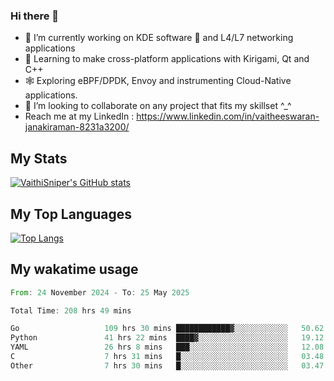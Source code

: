### Hi there 👋

- 🔭 I’m currently working on KDE software 💓 and L4/L7 networking applications 
- 📖 Learning to make cross-platform applications with Kirigami, Qt and C++
- 🕸️ Exploring eBPF/DPDK, Envoy and instrumenting Cloud-Native applications. 
- 👯 I’m looking to collaborate on any project that fits my skillset ^_^
- Reach me at my LinkedIn : https://www.linkedin.com/in/vaitheeswaran-janakiraman-8231a3200/

## My Stats
[![VaithiSniper's GitHub stats](https://github-readme-stats.vercel.app/api?username=VaithiSniper&hide=stars&theme=radical)](https://github.com/anuraghazra/github-readme-stats)

## My Top Languages

[![Top Langs](https://github-readme-stats.vercel.app/api/top-langs/?username=VaithiSniper&layout=compact)](https://github.com/anuraghazra/github-readme-stats)

## My wakatime usage

<!--START_SECTION:waka-->

```rust
From: 24 November 2024 - To: 25 May 2025

Total Time: 208 hrs 49 mins

Go                   109 hrs 30 mins ████████████▓░░░░░░░░░░░░   50.62 %
Python               41 hrs 22 mins  ████▓░░░░░░░░░░░░░░░░░░░░   19.12 %
YAML                 26 hrs 8 mins   ███░░░░░░░░░░░░░░░░░░░░░░   12.08 %
C                    7 hrs 31 mins   █░░░░░░░░░░░░░░░░░░░░░░░░   03.48 %
Other                7 hrs 30 mins   █░░░░░░░░░░░░░░░░░░░░░░░░   03.47 %
```

<!--END_SECTION:waka-->
